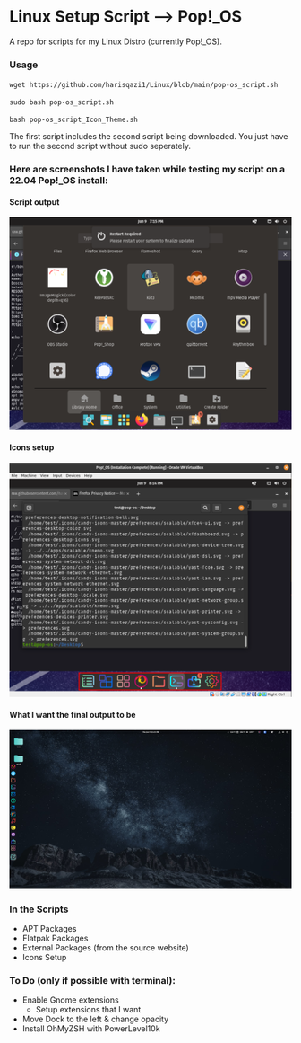 # Linux Setup Script --> Pop!\_OS

A repo for scripts for my Linux Distro (currently Pop!\_OS). 

### Usage

`wget https://github.com/harisqazi1/Linux/blob/main/pop-os_script.sh`

`sudo bash pop-os_script.sh`

`bash pop-os_script_Icon_Theme.sh`

The first script includes the second script being downloaded. You just have to run the second script without sudo seperately.

### Here are screenshots I have taken while testing my script on a 22.04 Pop!\_OS install:

#### Script output
![Script Output](https://github.com/harisqazi1/Linux/blob/main/assets/pop-os_script.png)

#### Icons setup
![Icon](https://github.com/harisqazi1/Linux/blob/main/assets/icons.png)

#### What I want the final output to be
![final product](https://github.com/harisqazi1/Linux/blob/main/assets/final_product.png)

### In the Scripts
- APT Packages
- Flatpak Packages
- External Packages (from the source website)
- Icons Setup

### To Do (only if possible with terminal):
- Enable Gnome extensions
  - Setup extensions that I want
- Move Dock to the left & change opacity
- Install OhMyZSH with PowerLevel10k
